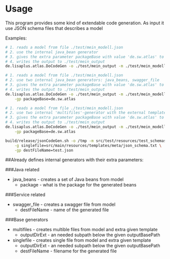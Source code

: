 # Usage
This program provides some kind of extendable code generation. As input it use
JSON schema files that describes a model

Examples:
```bash
# 1. reads a model from file ./test/mein_modell.json
# 2. use the internal java_bean generator
# 3. gives the extra parameter packageBase with value 'de.sw.atlas' to the generator
# 4. writes the output to ./test/mein_output
de.lisaplus.atlas.DoCodeGen -o ./test/mein_output -m ./test/mein_modell.json -g java_beans -gp packageBase=de.sw.atlas 

# 1. reads a model from file ./test/mein_modell.json
# 2. use two internal java_bean generators: java_beans, swagger_file
# 3. gives the extra parameter packageBase with value 'de.sw.atlas' to the generator
# 4. writes the output to ./test/mein_output
de.lisaplus.atlas.DoCodeGen -o ./test/mein_output -m ./test/mein_modell.json -g java_beans -g swagger_file \
    -gp packageBase=de.sw.atlas

# 1. reads a model from file ./test/mein_modell.json
# 2. use two internal 'multifiles'-generator with the external template ./test/myTemplate.txt
# 3. gives the extra parameter packageBase with value 'de.sw.atlas' to the generator
# 4. writes the output to ./test/mein_output
de.lisaplus.atlas.DoCodeGen -o ./test/mein_output -m ./test/mein_modell.json -g multifiles=./test/myTemplate.txt  \
    -gp packageBase=de.sw.atlas
```
```bash
build/release/jsonCodeGen.sh -o /tmp -m src/test/resources/test_schemas/multiType.json \
    -g singlefile=src/main/resources/templates/meta/json_schema.txt \
    -gp destFileName=test.json
```

##Already defines internal generators with their extra parameters:

###Java related
* java_beans - creates a set of Java beans from model
  * package - what is the package for the generated beans

###Service related 
* swagger_file - creates a swagger file from model
  * destFileName - name of the generated file
  
###Base generators
* multifiles - creates multible files from model and extra given template
  * outputDirExt - an needed subpath below the given outputBasePath
* singlefile - creates single file from model and extra given template
  * outputDirExt - an needed subpath below the given outputBasePath
  * destFileName - filename for the generated file
